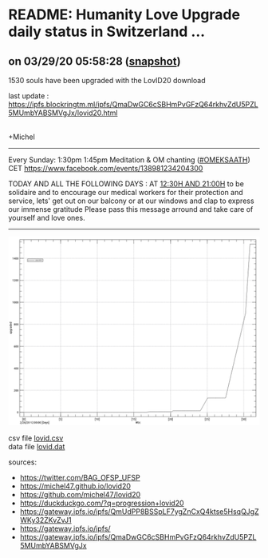 # README: Humanity Love Upgrade daily status in Switzerland ...

## on 03/29/20 05:58:28 ([snapshot](https://ipfs.io/ipfs/))

 1530 souls have been upgraded with the LovID20 download

last update : <https://ipfs.blockringtm.ml/ipfs/QmaDwGC6cSBHmPvGFzQ64rkhvZdU5PZL5MUmbYABSMVgJx/lovid20.html>

<br>
+Michel

--- 

Every Sunday: 1:30pm 1:45pm Meditation & OM chanting ([#OMEKSAATH][OM]) CET
https://www.facebook.com/events/138981234204300

TODAY AND ALL THE FOLLOWING DAYS : AT [12:30H AND 21:00H][CLAP]
to be solidaire and to encourage our medical workers for their protection and service,
lets' get out on our balcony or at our windows and clap to express our immense gratitude
Please pass this message arround and take care of yourself and love ones.

[OM]: https://qwant.com/?q=%26g+%23OMEKSAATH
[CLAP]: https://www.facebook.com/mgcombs/posts/10223045570354511?__cft__[0]=AZU1uoBTRJPo_ZEqs8vur5Vri1R96Mio1M-vFXGeuWxFhfQHMHY6_zYneCuXuez2Ojcj9K2Ph7AHwHYQvsmxphJqN-KWkpAuTph-dTy5h9pGEE-zRT6rqOZx5RfWRscw2vY&__tn__=%2CO%2CP-R

---

 ![charts](lovid.png)

 csv file [lovid.csv](lovid.csv)<br>
 data file [lovid.dat](lovid.dat)

sources:
  - <https://twitter.com/BAG_OFSP_UFSP>
  - <https://michel47.github.io/lovid20>
  - <https://github.com/michel47/lovid20>
  - <https://duckduckgo.com/?q=progression+lovid20>
  - <https://gateway.ipfs.io/ipfs/QmUdPP8BSSpLF7ygZnCxQ4ktse5HsqQJgZWKy32ZKvZvJ1>
  - <https://gateway.ipfs.io/ipfs/>
  - <https://gateway.ipfs.io/ipfs/QmaDwGC6cSBHmPvGFzQ64rkhvZdU5PZL5MUmbYABSMVgJx>
  
